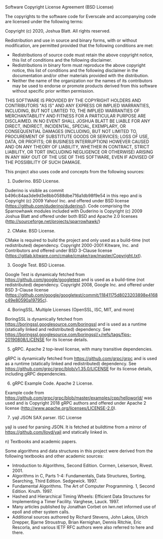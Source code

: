 Software Copyright License Agreement (BSD License)

The copyrights to the software code for Everscale and accompanying code are licensed under the following terms:

Copyright (c) 2020, Joshua Blatt.  All rights reserved.

Redistribution and use in source and binary forms, with or without modification, are permitted provided that the following conditions are met:

* Redistributions of source code must retain the above copyright notice, this list of conditions and the following disclaimer.
* Redistributions in binary form must reproduce the above copyright notice, this list of conditions and the following disclaimer in the documentation and/or other materials provided with the distribution.
* Neither the name of the organization nor the names of its contributors may be used to endorse or promote products derived from this software without specific prior written permission.

THIS SOFTWARE IS PROVIDED BY THE COPYRIGHT HOLDERS AND CONTRIBUTORS "AS IS" AND ANY EXPRESS OR IMPLIED WARRANTIES, INCLUDING, BUT NOT LIMITED TO, THE IMPLIED WARRANTIES OF MERCHANTABILITY AND FITNESS FOR A PARTICULAR PURPOSE ARE DISCLAIMED. IN NO EVENT SHALL JOSHUA BLATT BE LIABLE FOR ANY DIRECT, INDIRECT, INCIDENTAL, SPECIAL, EXEMPLARY, OR CONSEQUENTIAL DAMAGES (INCLUDING, BUT NOT LIMITED TO, PROCUREMENT OF SUBSTITUTE GOODS OR SERVICES; LOSS OF USE, DATA, OR PROFITS; OR BUSINESS INTERRUPTION) HOWEVER CAUSED AND ON ANY THEORY OF LIABILITY, WHETHER IN CONTRACT, STRICT LIABILITY, OR TORT (INCLUDING NEGLIGENCE OR OTHERWISE) ARISING IN ANY WAY OUT OF THE USE OF THIS SOFTWARE, EVEN IF ADVISED OF THE POSSIBILITY OF SUCH DAMAGE.

This project also uses code and concepts from the following sources:

1) Duderino.  BSD License.

Duderino is visible as commit b496c84aa3de9d3e8bb0588dbe716a1db98f9e54 in this repo and is Copyright (c) 2009 Yahoo! Inc. and offered under BSD license (https://github.com/duderino/duderino/).
Code comprising the Sparrowhawk modules included with Duderino is Copyright (c) 2009 Joshua Blatt and offered under both BSD and Apache 2.0 licenses (http://sourceforge.net/projects/sparrowhawk/)

2) CMake.  BSD License.

CMake is required to build the project and only used as a build-time (not redistributed) dependency.  Copyright 2000-2001 Kitware, Inc. and Contributors and offered under BSD 3-Clause license (https://gitlab.kitware.com/cmake/cmake/raw/master/Copyright.txt).

3) Google Test.  BSD License.

Google Test is dynamicaly fetched from https://github.com/google/googletest and is used as a build-time (not redistributed) dependency.  Copyright 2008, Google Inc. and offered under BSD 3-Clause license (https://github.com/google/googletest/commit/11841175d8023203898e4168c49e80590a19795c).

4) BoringSSL.  Multiple Licenses (OpenSSL, ISC, MIT, and more)

BoringSSL is dynamically fetched from https://boringssl.googlesource.com/boringssl and is used as a runtime (statically linked and redistributed) dependency.  See https://boringssl.googlesource.com/boringssl/+/refs/tags/fips-20190808/LICENSE for its license details.

5) gRPC.  Apache 2 top-level license, with many transitive dependencies.

gRPC is dynamically fetched from https://github.com/grpc/grpc and is used as a runtime (statically linked and redistributed) dependency.  See https://github.com/grpc/grpc/blob/v1.35.0/LICENSE for its license details, including gRPC dependencies.

6) gRPC Example Code.  Apache 2 License.

Example code from https://github.com/grpc/grpc/blob/master/examples/cpp/helloworld/ was used and is Copyright 2018 gRPC authors and offered under Apache 2 license (http://www.apache.org/licenses/LICENSE-2.0).

7) yajl JSON SAX parser.  ISC License

yajl is used for parsing JSON.  It is fetched at buildtime from a mirror of https://github.com/lloyd/yajl and statically linked in.

n) Textbooks and academic papers.

Some algorithms and data structures in this project were derived from the following textbooks and other academic sources:

* Introduction to Algorithms, Second Edition.  Cormen, Leiserson, Rivest.  2001.
* Algorithms in C, Parts 1-4: Fundamentals, Data Structures, Sorting, Searching, Third Edition. Sedgewick. 1997.
* Fundamental Algorithms. The Art of Computer Programming. 1, Second Edition.  Knuth. 1997.
* Hashed and Hierarchical Timing Wheels: Efficient Data Structures for Implementing a Timer Facility. Varghese, Lauck. 1997.
* Many articles published by Jonathan Corbet on lwn.net informed use of epoll and other system calls.
* Additional sources authored by Richard Stevens, John Lakos, Ulrich Drepper, Bjarne Stroustrup, Brian Kernighan, Dennis Ritchie, Eric Rescorla, and various IETF RFC authors were also referred to here and there.

